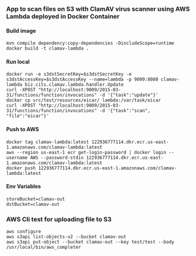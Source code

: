 
### App to scan files on S3 with ClamAV virus scanner using AWS Lambda deployed in Docker Container

#### Build image
```
mvn compile dependency:copy-dependencies -DincludeScope=runtime
docker build -t clamav-lambda .
```
#### Run local
```
docker run -e s3dstSecretKey=$s3dstSecretKey -e s3dstAccessKey=$s3dstAccessKey --name=lambda -p 9009:8080 clamav-lambda biz.cits.clamav.lambda.handler.Update
curl -XPOST "http://localhost:9009/2015-03-31/functions/function/invocations" -d '{"task":"update"}'
docker cp src/test/resources/eicar/ lambda:/var/task/eicar
curl -XPOST "http://localhost:9009/2015-03-31/functions/function/invocations" -d '{"task":"scan", "file":"eicar"}'
```
#### Push to AWS
```
docker tag clamav-lambda:latest 122936777114.dkr.ecr.us-east-1.amazonaws.com/clamav-lambda:latest
aws --region us-east-1 ecr get-login-password | docker login --username AWS --password-stdin 122936777114.dkr.ecr.us-east-1.amazonaws.com/clamav-lambda:latest
docker push 122936777114.dkr.ecr.us-east-1.amazonaws.com/clamav-lambda:latest
```

#### Env Variables
```
storeBucket=clamav-out
dstBucket=clamav-out
```
### AWS Cli test for uploading file to S3
```aidl
aws configure
aws s3api list-objects-v2 --bucket clamav-out
aws s3api put-object --bucket clamav-out --key test/test --body /usr/local/bin/aws_completer
```